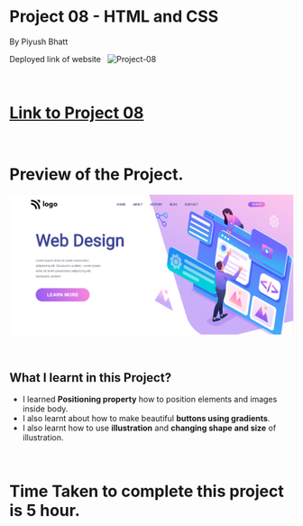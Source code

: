 


# Project 08 - HTML and CSS

By Piyush Bhatt

Deployed link of website &nbsp; ![Project-08](https://img.shields.io/badge/Project-08-ff69b4)

<br>

# [Link to Project 08](https://webdesignlandingpage.netlify.app)

<br>

# Preview of the Project.

![Preview](./preview.png)

<br>

## What I learnt in this Project?

- I learned **Positioning property** how to position elements and images inside body.
- I also learnt about how to make beautiful **buttons using gradients**.
- I also learnt how to use **illustration** and **changing shape and size** of illustration.

<br> 

# Time Taken to complete  this project is 5 hour.